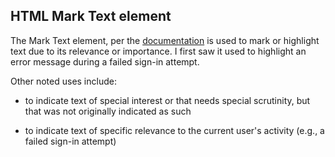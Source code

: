 ## HTML Mark Text element

The Mark Text element, per the [documentation](https://developer.mozilla.org/en-US/docs/Web/HTML/Element/mark) is used to mark or highlight text due to its relevance or importance. I first saw it used to highlight an error message during a failed sign-in attempt.

Other noted uses include:

* to indicate text of special interest or that needs special scrutinity, but that was not originally indicated as such

* to indicate text of specific relevance to the current user's activity (e.g., a failed sign-in attempt)
